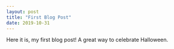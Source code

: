 ```yaml
---
layout: post
title: "First Blog Post"
date: 2019-10-31
---
```


Here it is, my first blog post! A great way to celebrate Halloween.
